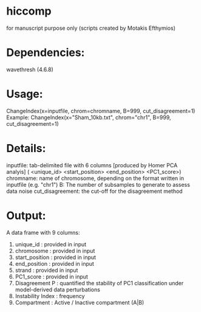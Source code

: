 # hiccomp
for manuscript purpose only (scripts created by Motakis Efthymios)

# Dependencies:
wavethresh (4.6.8)
 
# Usage:
ChangeIndex(x=inputfile, chrom=chromname, B=999, cut_disagreement=1)
Example:
ChangeIndex(x="Sham_10kb.txt", chrom="chr1", B=999, cut_disagreement=1)

# Details:
inputfile: tab-delimited file with 6 columns [produced by Homer PCA analyis] ( <unique_id> <chromosome> <start_position> <end_position> <strand> <PC1_score>)
chromname: name of chromosome, depending on the format written in inputfile (e.g. "chr1")
B: The number of subsamples to generate to assess data noise
cut_disagreement: the cut-off for the disagreement method


# Output:
A data frame with 9 columns:
1. unique_id : provided in input
2. chromosome : provided in input
3. start_position : provided in input
4. end_position : provided in input
5. strand : provided in input
6. PC1_score : provided in input
7. Disagreement P : quantified the stability of PC1 classification under model-derived data perturbations
8. Instability Index : frequency 
9. Compartment : Active / Inactive compartment (A|B)

